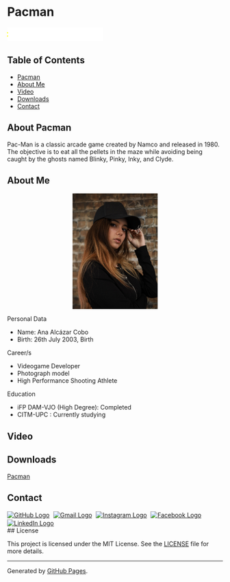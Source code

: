 # Pacman

![Header Image](assets/Header_Web.gif)

## Table of Contents
- [Pacman](#about-pacman)
- [About Me](#about-me)
- [Video](#video)
- [Downloads](#downloads)
- [Contact](#contact)

## About Pacman

Pac-Man is a classic arcade game created by Namco and released in 1980. The objective is to eat all the pellets in the maze while avoiding being caught by the ghosts named Blinky, Pinky, Inky, and Clyde.

## About Me

<img src="assets/IMG_0421.png" alt="Me" style="width:200px; max-width:100%; height:auto; display:block; margin-left:auto; margin-right:auto;"/>

Personal Data
- Name: Ana Alcázar Cobo
- Birth: 26th July 2003, Birth

Career/s
- Videogame Developer
- Photograph model
- High Performance Shooting Athlete

Education
- iFP DAM-VJO (High Degree): Completed
- CITM-UPC : Currently studying

## Video
## Downloads

<a href="https://github.com/AnaAlcazar/Shared-Projects/releases/download/Release1.0/Zyal-Ana_Pacman_v1.0.zip" download class="btn btn-blue">Pacman</a>

## Contact
<div class="button-container">
<a href="https://github.com/AnaAlcazar" target="_blank" rel="noopener noreferrer" class="btn-github">
  <img src="https://github.githubassets.com/images/modules/logos_page/GitHub-Mark.png" alt="GitHub Logo" style="width: 24px; height: 24px; vertical-align: middle; margin-right: 5px;"></a>

<a href="mailto:analcazarc.socialmedia@gmail.com" target="_blank" rel="noopener noreferrer" class="btn-gmail">
  <img src="https://www.gstatic.com/images/branding/product/2x/gmail_48dp.png" alt="Gmail Logo" style="width: 20px; height: 20px; vertical-align: middle; margin-right: 5px;"></a>

<a href="https://www.instagram.com/ananstgrm" target="_blank" rel="noopener noreferrer" class="btn-instagram">
  <img src="https://upload.wikimedia.org/wikipedia/commons/a/a5/Instagram_icon.png" alt="Instagram Logo" style="width: 20px; height: 20px; vertical-align: middle; margin-right: 5px;"></a>

<a href="https://www.facebook.com/ana.trex.7" target="_blank" rel="noopener noreferrer" class="btn-facebook">
  <img src="https://upload.wikimedia.org/wikipedia/commons/5/51/Facebook_f_logo_%282019%29.svg" alt="Facebook Logo" style="width: 20px; height: 20px; vertical-align: middle; margin-right: 5px;"></a>

<a href="https://www.linkedin.com/in/ana-alcázar-cobo-295419221" target="_blank" rel="noopener noreferrer" class="btn-linkedin">
  <img src="https://upload.wikimedia.org/wikipedia/commons/c/ca/LinkedIn_logo_initials.png" alt="LinkedIn Logo" style="width: 20px; height: 20px; vertical-align: middle; margin-right: 5px;"></a>
</div>
## License

This project is licensed under the MIT License. See the [LICENSE](LICENSE) file for more details.

---

Generated by [GitHub Pages](https://pages.github.com/).

